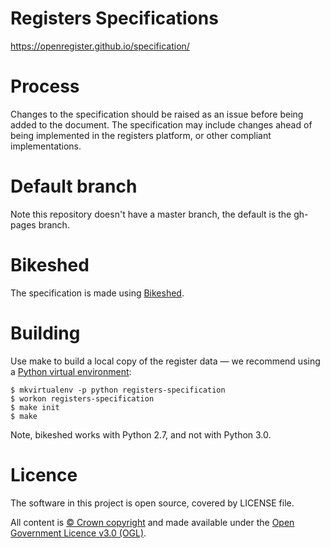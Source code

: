 # Registers Specifications

<https://openregister.github.io/specification/>

# Process

Changes to the specification should be raised as an issue before being added to the document.
The specification may include changes ahead of being implemented in the registers platform,
or other compliant implementations.

# Default branch

Note this repository doesn't have a master branch, the default is the gh-pages branch.

# Bikeshed

The specification is made using [Bikeshed](https://github.com/tabatkins/bikeshed).

# Building

Use make to build a local copy of the register data
— we recommend using a [Python virtual environment](http://virtualenvwrapper.readthedocs.org/en/latest/):

    $ mkvirtualenv -p python registers-specification
    $ workon registers-specification
    $ make init
    $ make

Note, bikeshed works with Python 2.7, and not with Python 3.0.

# Licence

The software in this project is open source, covered by LICENSE file.

All content is [© Crown copyright](http://www.nationalarchives.gov.uk/information-management/re-using-public-sector-information/copyright-and-re-use/crown-copyright/) and made available under the [Open Government Licence v3.0 (OGL)](https://www.nationalarchives.gov.uk/doc/open-government-licence/version/3/).
